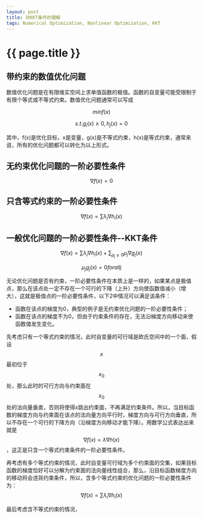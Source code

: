 ```yaml
---
layout: post
title: 对KKT条件的理解
tags: Numerical Optimization, Nonlinear Optimization, KKT
---
```


# {{ page.title }}

## 带约束的数值优化问题

数值优化问题是在有限维实空间上求单值函数的极值。函数的自变量可能受限制于有限个等式或不等式约束。数值优化问题通常可以写成

$$min f(x)$$

$$s.t. g_i(x)\geq0, h_j(x)=0$$

其中，f(x)是优化目标，x是变量，g(x)是不等式约束，h(x)是等式约束，通常来说，所有的优化问题都可以转化为以上形式。

## 无约束优化问题的一阶必要性条件

$$\nabla f(x)=0$$


## 只含等式约束的一阶必要性条件

$$\nabla f(x) = \sum\lambda_i\nabla h_i(x)$$


## 一般优化问题的一阶必要性条件--KKT条件

$$\nabla f(x) = \sum\lambda_i\nabla h_i(x) + \sum_{\mu_j \geq 0}\mu_j\nabla g_j(x)$$

$$ \mu_j g_j(x) = 0 for all j $$


无论优化问题是否有约束，一阶必要性条件在本质上是一样的，如果某点是极值点，那么在该点处一定不存在一个可行的下降（上升）方向使函数值减小（增大），这就是极值点的一阶必要性条件，以下2中情况可以满足该条件：

* 函数在该点的梯度为0，典型的例子是无约束优化问题的一阶必要性条件；
* 函数在该点的梯度不为0，但由于约束条件的存在，无法沿梯度方向移动来使函数值发生变化。

先考虑只有一个等式约束的情况，此时自变量的可行域是欧氏空间中的一个面，假设$$ x $$最初位于$$ x_0 $$处，那么此时的可行方向与约束面在$$ x_0 $$处的法向量垂直，否则将使得$x$跳出约束面，不再满足约束条件。所以，当目标函数的梯度方向与约束面在该点的法向量方向平行时，梯度方向与可行方向垂直，所以不存在一个可行的下降方向（沿梯度方向移动才能下降）。用数学公式表达出来就是$$ \nabla f(x) = \lambda \nabla h(x) $$，这正是只含一个等式约束条件的一阶必要性条件。

再考虑有多个等式约束的情况，此时自变量可行域为多个约束面的交集，如果目标函数的梯度恰好可以分解为约束面的法向量线性组合，那么，沿目标函数梯度方向的移动将会违背约束条件，所以，含多个等式约束的优化问题的一阶必要性条件为：$$ \nabla f(x) = \sum \lambda_i \nabla h_i(x) $$

最后考虑含不等式约束的情况，
